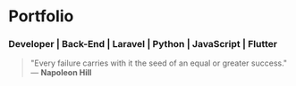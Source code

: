 # Portfolio

### Developer | Back-End | Laravel | Python | JavaScript | Flutter

> "Every failure carries with it the seed of an equal or greater success."  
> — **Napoleon Hill**
